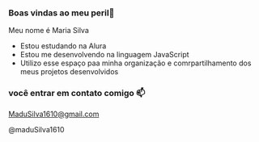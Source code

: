 ### Boas vindas ao meu peril🖤

Meu nome é Maria Silva

- Estou estudando na Alura
- Estou me desenvolvendo na linguagem JavaScript
- Utilizo esse espaço paa minha organização e  comrpartilhamento dos meus projetos desenvolvidos

 ### você entrar em contato comigo 📫

 MaduSilva1610@gmail.com

 @maduSilva1610
 
